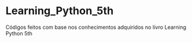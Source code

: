# Learning_Python_5th
Códigos feitos com base nos conhecimentos adquiridos no livro Learning Python 5th
